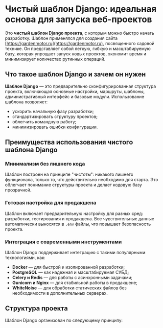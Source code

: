 

# **Чистый шаблон Django: идеальная основа для запуска веб-проектов**

Это **чистый шаблон Django проекта**, с которым можно быстро начать разработку. Шаблон применялся для создания сайта [https://gardenmotor.ru](https://gardenmotor.ru), посвященного садовой технике. Он представляет собой легкую, гибкую и масштабируемую базу, которая упрощает запуск новых проектов, экономит время и минимизирует количество рутинных операций.

## **Что такое шаблон Django и зачем он нужен**

**Шаблон Django** — это предварительно сконфигурированная структура проекта, включающая основные настройки, маршруты, шаблоны, административный интерфейс и базовые модули. Использование шаблона позволяет:

- ускорить начальную фазу разработки;
- стандартизировать структуру проектов;
- облегчить командную работу;
- минимизировать ошибки конфигурации.

## **Преимущества использования чистого шаблона Django**

### **Минимализм без лишнего кода**

Шаблон построен на принципе "чистоты": никакого лишнего функционала, только то, что действительно необходимо для старта. Это облегчает понимание структуры проекта и делает кодовую базу прозрачной.

### **Готовая настройка для продакшена**

Шаблон включает предварительную настройку для разных сред: разработки, тестирования и продакшена. Все чувствительные данные автоматически выносятся в `.env` файлы, что повышает безопасность проекта.

### **Интеграция с современными инструментами**

Шаблон Django поддерживает интеграцию с такими популярными технологиями, как:

- **Docker** — для быстрой и изолированной разработки;
- **PostgreSQL** — как надежная и масштабируемая СУБД;
- **Celery и Redis** — для работы с асинхронными задачами;
- **Gunicorn и Nginx** — для стабильной работы в продакшене;
- **WhiteNoise** — для обработки статических файлов без необходимости в дополнительных серверах.

## **Структура проекта**

Шаблон Django организован по следующему принципу:

